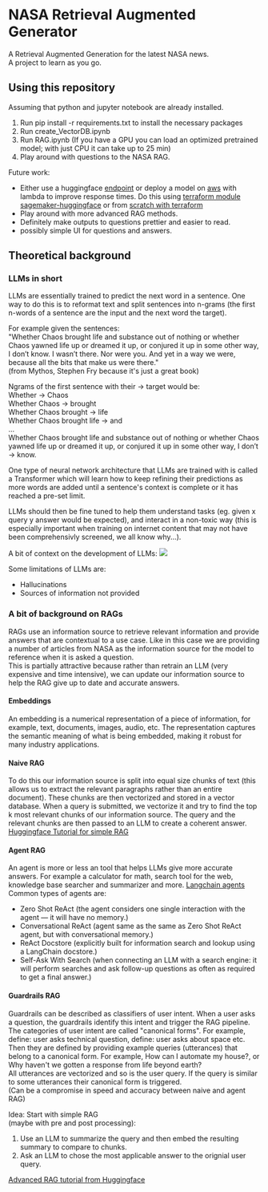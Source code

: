 # NASA Retrieval Augmented Generator
A Retrieval Augmented Generation for the latest NASA news.      
A project to learn as you go.     

## Using this repository
Assuming that python and jupyter notebook are already installed.    

1. Run pip install -r requirements.txt to install the necessary packages
2. Run create_VectorDB.ipynb
3. Run RAG.ipynb (If you have a GPU you can load an optimized pretrained model; with just CPU it can take up to 25 min)
4. Play around with questions to the NASA RAG.

Future work:
- Either use a huggingface [endpoint](https://huggingface.co/docs/inference-endpoints/index) or deploy a model on [aws](https://www.youtube.com/watch?v=a2A_CxrH3Ts) with lambda to improve response times. Do this using [terraform module sagemaker-huggingface](https://registry.terraform.io/modules/philschmid/sagemaker-huggingface/aws/latest) or from [scratch with terraform](https://aws.plainenglish.io/creating-a-serverless-endpoint-in-amazon-sagemaker-for-hugging-face-models-using-terraform-ff2113e65abc)
- Play around with more advanced RAG methods.
- Definitely make outputs to questions prettier and easier to read.
- possibly simple UI for questions and answers.

## Theoretical background
### LLMs in short
LLMs are essentially trained to predict the next word in a sentence. 
One way to do this is to reformat text and split sentences into n-grams (the first n-words of a sentence are the input and the next word the target).

For example given the sentences:    
"Whether Chaos brought life and substance out of nothing or whether Chaos yawned life up or dreamed it up, or conjured it up in some other way, I don’t know.
I wasn’t there. Nor were you. And yet in a way we were, because all the bits that make us were there."      
(from Mythos, Stephen Fry because it's just a great book)

Ngrams of the first sentence with their -> target would be:      
Whether -> Chaos   
Whether Chaos -> brought   
Whether Chaos brought -> life    
Whether Chaos brought life -> and    
...     
Whether Chaos brought life and substance out of nothing or whether Chaos yawned life up or dreamed it up, or conjured it up in some other way, I don’t -> know.

One type of neural network architecture that LLMs are trained with is called a Transformer which will learn how to keep refining their predictions as more words are added until a sentence's context is complete or it has reached a pre-set limit. 

LLMs should then be fine tuned to help them understand tasks (eg. given x query y answer would be expected), and interact in a non-toxic way (this is especially important when training on internet content that may not have been comprehensivly screened, we all know why...).

A bit of context on the development of LLMs:
[<img src="https://miro.medium.com/v2/resize:fit:2000/format:webp/0*2FIDOD-IRWOqalw8">](https://medium.com/@thefrankfire/building-basic-intuition-for-large-language-models-llms-91f7ca92dfe7)

Some limitations of LLMs are:
- Hallucinations
- Sources of information not provided

### A bit of background on RAGs
RAGs use an information source to retrieve relevant information and provide answers that are contextual to a use case. Like in this case we are providing a number of articles from NASA as the information source for the model to reference when it is asked a question.      
This is partially attractive because rather than retrain an LLM (very expensive and time intensive), we can update our information source to help the RAG give up to date and accurate answers.

#### Embeddings
An embedding is a numerical representation of a piece of information, for example, text, documents, images, audio, etc. The representation captures the semantic meaning of what is being embedded, making it robust for many industry applications.

#### Naive RAG
To do this our information source is split into equal size chunks of text (this allows us to extract the relevant paragraphs rather than an entire document). These chunks are then vectorized and stored in a vector database. When a query is submitted, we vectorize it and try to find the top k most relevant chunks of our information source. The query and the relevant chunks are then passed to an LLM to create a coherent answer. [Huggingface Tutorial for simple RAG](https://huggingface.co/learn/cookbook/en/rag_zephyr_langchain)

#### Agent RAG
An agent is more or less an tool that helps LLMs give more accurate answers. For example a calculator for math, search tool for the web, knowledge base searcher and summarizer and more. [Langchain agents](https://www.pinecone.io/learn/series/langchain/langchain-agents/)     
Common types of agents are:     
* Zero Shot ReAct (the agent considers one single interaction with the agent — it will have no memory.)
* Conversational ReAct (agent same as the same as Zero Shot ReAct agent, but with conversational memory.)
* ReAct Docstore (explicitly built for information search and lookup using a LangChain docstore.)
* Self-Ask With Search (when connecting an LLM with a search engine: it will perform searches and ask follow-up questions as often as required to get a final answer.)

#### Guardrails RAG
Guardrails can be described as classifiers of user intent. When a user asks a question, the guardrails identify this intent and trigger the RAG pipeline.
The categories of user intent are called "canonical forms". For example, define: user asks technical question, define: user asks about space etc.
Then they are defined by providing example queries (utterances) that belong to a canonical form. For example, How can I automate my house?, or Why haven't we gotten a response from life beyond earth?     
All utterances are vectorized and so is the user query. If the query is similar to some utterances their canonical form is triggered.  
(Can be a compromise in speed and accuracy between naive and agent RAG)


Idea: Start with simple RAG     
(maybe with pre and post processing):
1. Use an LLM to summarize the query and then embed the resulting summary to compare to chunks.
2. Ask an LLM to chose the most applicable answer to the orignial user query.

[Advanced RAG tutorial from Huggingface](https://huggingface.co/learn/cookbook/en/advanced_rag)